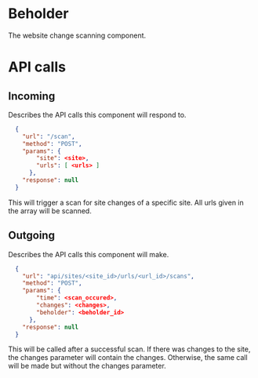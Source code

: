 Beholder
=================

The website change scanning component.

# API calls

## Incoming
Describes the API calls this component will respond to.

``` json
  {
    "url": "/scan",
    "method": "POST",
    "params": {
        "site": <site>,
        "urls": [ <urls> ]
      },
    "response": null
  }
```
This will trigger a scan for site changes of a specific site. All urls given in the array will be scanned.

## Outgoing
Describes the API calls this component will make.

``` json
  {
    "url": "api/sites/<site_id>/urls/<url_id>/scans",
    "method": "POST",
    "params": {
        "time": <scan_occured>,
        "changes": <changes>,
        "beholder": <beholder_id>
      },
    "response": null
  }
```
This will be called after a successful scan. If there was changes to the site, the changes parameter will contain the changes. Otherwise, the same call will be made but without the changes parameter.
